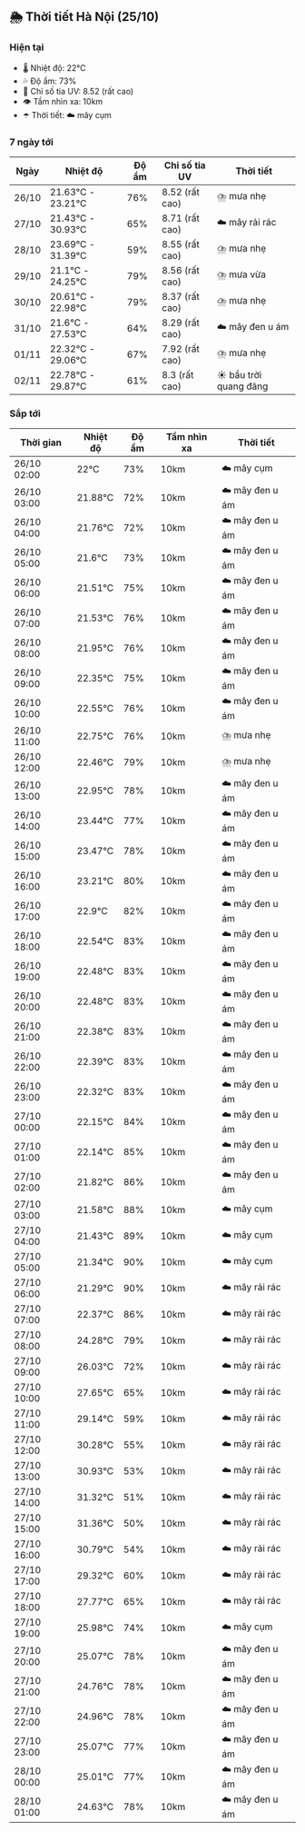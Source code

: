 ## 🌦️ Thời tiết Hà Nội (25/10)

### Hiện tại

- 🌡️ Nhiệt độ: 22℃
- 💦 Độ ẩm: 73%
- 🌟 Chỉ số tia UV: 8.52 (rất cao)
- 👁️ Tầm nhìn xa: 10km
- ☂️ Thời tiết: ☁️ mây cụm

### 7 ngày tới

| Ngày | Nhiệt độ | Độ ẩm | Chỉ số tia UV | Thời tiết |
| --- | --- | --- | --- | --- |
| 26/10 | 21.63℃ - 23.21℃ | 76% | 8.52 (rất cao) | ⛈️ mưa nhẹ |
| 27/10 | 21.43℃ - 30.93℃ | 65% | 8.71 (rất cao) | ☁️ mây rải rác |
| 28/10 | 23.69℃ - 31.39℃ | 59% | 8.55 (rất cao) | ⛈️ mưa nhẹ |
| 29/10 | 21.1℃ - 24.25℃ | 79% | 8.56 (rất cao) | ⛈️ mưa vừa |
| 30/10 | 20.61℃ - 22.98℃ | 79% | 8.37 (rất cao) | ⛈️ mưa nhẹ |
| 31/10 | 21.6℃ - 27.53℃ | 64% | 8.29 (rất cao) | ☁️ mây đen u ám |
| 01/11 | 22.32℃ - 29.06℃ | 67% | 7.92 (rất cao) | ⛈️ mưa nhẹ |
| 02/11 | 22.78℃ - 29.87℃ | 61% | 8.3 (rất cao) | ☀️ bầu trời quang đãng |

### Sắp tới

| Thời gian | Nhiệt độ | Độ ẩm | Tầm nhìn xa | Thời tiết |
| --- | --- | --- | --- | --- |
| 26/10 02:00 | 22℃ | 73% | 10km | ☁️ mây cụm |
| 26/10 03:00 | 21.88℃ | 72% | 10km | ☁️ mây đen u ám |
| 26/10 04:00 | 21.76℃ | 72% | 10km | ☁️ mây đen u ám |
| 26/10 05:00 | 21.6℃ | 73% | 10km | ☁️ mây đen u ám |
| 26/10 06:00 | 21.51℃ | 75% | 10km | ☁️ mây đen u ám |
| 26/10 07:00 | 21.53℃ | 76% | 10km | ☁️ mây đen u ám |
| 26/10 08:00 | 21.95℃ | 76% | 10km | ☁️ mây đen u ám |
| 26/10 09:00 | 22.35℃ | 75% | 10km | ☁️ mây đen u ám |
| 26/10 10:00 | 22.55℃ | 76% | 10km | ☁️ mây đen u ám |
| 26/10 11:00 | 22.75℃ | 76% | 10km | ⛈️ mưa nhẹ |
| 26/10 12:00 | 22.46℃ | 79% | 10km | ⛈️ mưa nhẹ |
| 26/10 13:00 | 22.95℃ | 78% | 10km | ☁️ mây đen u ám |
| 26/10 14:00 | 23.44℃ | 77% | 10km | ☁️ mây đen u ám |
| 26/10 15:00 | 23.47℃ | 78% | 10km | ☁️ mây đen u ám |
| 26/10 16:00 | 23.21℃ | 80% | 10km | ☁️ mây đen u ám |
| 26/10 17:00 | 22.9℃ | 82% | 10km | ☁️ mây đen u ám |
| 26/10 18:00 | 22.54℃ | 83% | 10km | ☁️ mây đen u ám |
| 26/10 19:00 | 22.48℃ | 83% | 10km | ☁️ mây đen u ám |
| 26/10 20:00 | 22.48℃ | 83% | 10km | ☁️ mây đen u ám |
| 26/10 21:00 | 22.38℃ | 83% | 10km | ☁️ mây đen u ám |
| 26/10 22:00 | 22.39℃ | 83% | 10km | ☁️ mây đen u ám |
| 26/10 23:00 | 22.32℃ | 83% | 10km | ☁️ mây đen u ám |
| 27/10 00:00 | 22.15℃ | 84% | 10km | ☁️ mây đen u ám |
| 27/10 01:00 | 22.14℃ | 85% | 10km | ☁️ mây đen u ám |
| 27/10 02:00 | 21.82℃ | 86% | 10km | ☁️ mây đen u ám |
| 27/10 03:00 | 21.58℃ | 88% | 10km | ☁️ mây cụm |
| 27/10 04:00 | 21.43℃ | 89% | 10km | ☁️ mây cụm |
| 27/10 05:00 | 21.34℃ | 90% | 10km | ☁️ mây cụm |
| 27/10 06:00 | 21.29℃ | 90% | 10km | ☁️ mây rải rác |
| 27/10 07:00 | 22.37℃ | 86% | 10km | ☁️ mây rải rác |
| 27/10 08:00 | 24.28℃ | 79% | 10km | ☁️ mây rải rác |
| 27/10 09:00 | 26.03℃ | 72% | 10km | ☁️ mây rải rác |
| 27/10 10:00 | 27.65℃ | 65% | 10km | ☁️ mây rải rác |
| 27/10 11:00 | 29.14℃ | 59% | 10km | ☁️ mây rải rác |
| 27/10 12:00 | 30.28℃ | 55% | 10km | ☁️ mây rải rác |
| 27/10 13:00 | 30.93℃ | 53% | 10km | ☁️ mây rải rác |
| 27/10 14:00 | 31.32℃ | 51% | 10km | ☁️ mây rải rác |
| 27/10 15:00 | 31.36℃ | 50% | 10km | ☁️ mây rải rác |
| 27/10 16:00 | 30.79℃ | 54% | 10km | ☁️ mây rải rác |
| 27/10 17:00 | 29.32℃ | 60% | 10km | ☁️ mây rải rác |
| 27/10 18:00 | 27.77℃ | 65% | 10km | ☁️ mây rải rác |
| 27/10 19:00 | 25.98℃ | 74% | 10km | ☁️ mây cụm |
| 27/10 20:00 | 25.07℃ | 78% | 10km | ☁️ mây đen u ám |
| 27/10 21:00 | 24.76℃ | 78% | 10km | ☁️ mây đen u ám |
| 27/10 22:00 | 24.96℃ | 78% | 10km | ☁️ mây đen u ám |
| 27/10 23:00 | 25.07℃ | 77% | 10km | ☁️ mây đen u ám |
| 28/10 00:00 | 25.01℃ | 77% | 10km | ☁️ mây đen u ám |
| 28/10 01:00 | 24.63℃ | 78% | 10km | ☁️ mây đen u ám |
